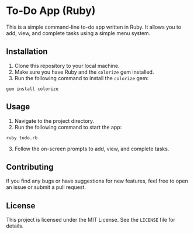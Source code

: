 # To-Do App (Ruby)

This is a simple command-line to-do app written in Ruby. It allows you to add, view, and complete tasks using a simple menu system.

## Installation

1. Clone this repository to your local machine.
2. Make sure you have Ruby and the `colorize` gem installed.
3. Run the following command to install the `colorize` gem:

```gem install colorize```

## Usage

1. Navigate to the project directory.
2. Run the following command to start the app:

```ruby todo.rb```

3. Follow the on-screen prompts to add, view, and complete tasks.

## Contributing

If you find any bugs or have suggestions for new features, feel free to open an issue or submit a pull request.

## License

This project is licensed under the MIT License. See the `LICENSE` file for details.
